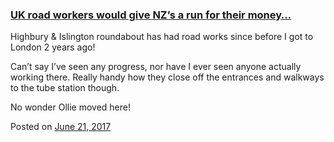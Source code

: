 
### [UK road workers would give NZ’s a run for their money…](https://fazthebro.com/2017/06/21/uk-road-workers-would-give-nzs-a-run-for-their-money/)

Highbury & Islington roundabout has had road works since before I got to London 2 years ago!

Can’t say I’ve seen any progress, nor have I ever seen anyone actually working there. Really handy how they close off the entrances and walkways to the tube station though.

No wonder Ollie moved here!

Posted on [June 21, 2017](https://fazthebro.com/2017/06/21/if-i-had-a-penny-for-each-time-phil-bullied-azreev/)
